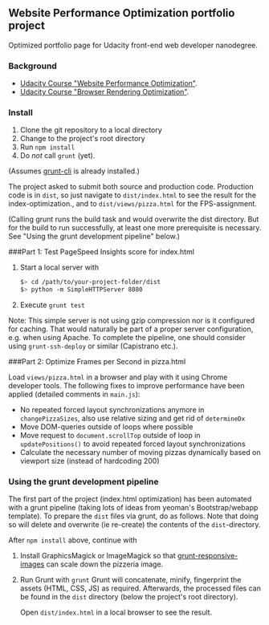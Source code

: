 ## Website Performance Optimization portfolio project

Optimized portfolio page for Udacity front-end web developer nanodegree.

### Background
* [Udacity Course "Website Performance Optimization"](https://www.udacity.com/course/ud884).
* [Udacity Course "Browser Rendering Optimization"](https://www.udacity.com/course/ud884).

### Install

  1. Clone the git repository to a local directory
  2. Change to the project's root directory
  3. Run ```npm install```
  4. Do _not_ call ```grunt``` (yet).

(Assumes [grunt-cli](http://gruntjs.com/getting-started) is already installed.)

The project asked to submit both source and production code. Production code is in ```dist```,
so just navigate to ```dist/index.html``` to see the result for the
index-optimization., and to ```dist/views/pizza.html``` for the FPS-assignment.

(Calling grunt runs the build task and would overwrite the dist directory. But for the build to run successfully, at least one more prerequisite is necessary. See "Using the grunt development pipeline" below.)

###Part 1: Test PageSpeed Insights score for index.html

  1. Start a local server with

     ```bash
     $> cd /path/to/your-project-folder/dist
     $> python -m SimpleHTTPServer 8080
     ```
  2. Execute ```grunt test```

Note: This simple server is not using gzip compression nor is it configured for caching. That would naturally be part of a proper server configuration, e.g. when using Apache. To complete the pipeline, one should consider using ```grunt-ssh-deploy``` or similar (Capistrano etc.).

###Part 2: Optimize Frames per Second in pizza.html

Load ```views/pizza.html``` in a browser and play with it using Chrome developer
tools. The following fixes to improve performance have been applied (detailed comments in ```main.js```):
* No repeated forced layout synchronizations anymore in ```changePizzaSizes```,
  also use relative sizing and get rid of ```determineDx```
* Move DOM-queries outside of loops where possible
* Move request to ```document.scrollTop``` outside of loop in ```updatePositions()```
  to avoid repeated forced layout synchronizations
* Calculate the necessary number of moving pizzas dynamically based on viewport size (instead of hardcoding 200)

### Using the grunt development pipeline
The first part of the project (index.html optimization) has been automated
with a grunt pipeline (taking lots of ideas from yeoman's Bootstrap/webapp template).
To prepare the ```dist``` files via grunt, do as follows. Note that doing so will
delete and overwrite (ie re-create) the contents of the ```dist```-directory.

After ```npm install``` above, continue with
  1. Install GraphicsMagick or ImageMagick so that
     [grunt-responsive-images](https://github.com/andismith/grunt-responsive-images)
     can scale down the pizzeria image.
  2. Run Grunt with ```grunt```
     Grunt will concatenate, minify, fingerprint the assets (HTML, CSS, JS)
     as required. Afterwards, the processed files can be found in the
     ```dist``` directory (below the project's root directory).

     Open ```dist/index.html``` in a local browser to see the result.
